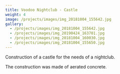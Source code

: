 ```yaml
---
title: Voodoo Νightclub - Castle
weight: 4
image: /projects/images/img_20181004_155642.jpg
gallery:
  - /projects/images/img_20181004_155642.jpg
  - /projects/images/img_20190424_163701.jpg
  - /projects/images/img_20181004_160030.jpg
  - /projects/images/img_20181004_155650.jpg
---
```

Construction of a castle for the needs of a nightclub.

The construction was made of aerated concrete.
